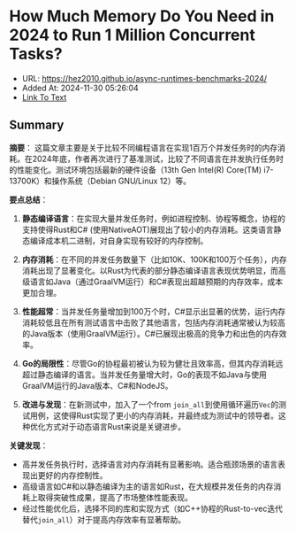 # How Much Memory Do You Need in 2024 to Run 1 Million Concurrent Tasks?
- URL: https://hez2010.github.io/async-runtimes-benchmarks-2024/
- Added At: 2024-11-30 05:26:04
- [Link To Text](2024-11-30-how-much-memory-do-you-need-in-2024-to-run-1-million-concurrent-tasks_raw.md)

## Summary
**摘要**：
这篇文章主要是关于比较不同编程语言在实现1百万个并发任务时的内存消耗。在2024年底，作者再次进行了基准测试，比较了不同语言在并发执行任务时的性能变化。测试环境包括最新的硬件设备（13th Gen Intel(R) Core(TM) i7-13700K）和操作系统（Debian GNU/Linux 12）等。

**要点总结**：
1. **静态编译语言**：在实现大量并发任务时，例如进程控制、协程等概念，协程的支持使得Rust和C# (使用NativeAOT)展现出了较小的内存消耗。这类语言静态编译成本机二进制，对自身实现有较好的内存控制。

2. **内存消耗**：在不同的并发任务数量下（比如10K、100K和100万个任务），内存消耗出现了显著变化。以Rust为代表的部分静态编译语言表现优势明显，而高级语言如Java（通过GraalVM运行）和C#表现出超越预期的内存效率，成本更加合理。

3. **性能超常**：当并发任务量增加到100万个时，C#显示出显著的优势，运行内存消耗较低且在所有测试语言中击败了其他语言，包括内存消耗通常被认为较高的Java版本（使用GraalVM运行）。C#已展现出极高的竞争力和出色的内存效率。

4. **Go的局限性**：尽管Go的协程最初被认为较为健壮且效率高，但其内存消耗远超过静态编译的语言。当并发任务量增大时，Go的表现不如Java与使用GraalVM运行的Java版本、C#和NodeJS。

5. **改进与发现**：在新测试中，加入了一个from `join_all`到使用循环遍历`Vec`的测试用例，这使得Rust实现了更小的内存消耗，并最终成为测试中的领导者。这种优化方式对于动态语言Rust来说是关键进步。

**关键发现**：
- 高并发任务执行时，选择语言对内存消耗有显著影响。适合瓶颈场景的语言表现出更好的内存控制性。
- 高级语言如C#和以静态编译为主的语言如Rust，在大规模并发任务的内存消耗上取得突破性成果，提高了市场整体性能表现。
- 经过性能优化后，选择不同的库和实现方式（如C++协程的Rust-to-vec迭代替代`join_all`）对于提高内存效率有显著帮助。
